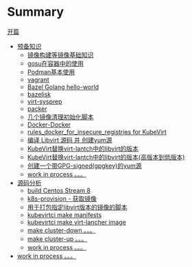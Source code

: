 # Summary


[开篇](start.md)

- [预备知识](./basic.md)
    - [镜像构建等镜像基础知识](./basic/docker-build.md)
    - [gosu在容器中的使用](./basic/dock-gosu.md)
    - [Podman基本使用](./basic/podman.md)
    - [vagrant](./basic/vagrant.md)
    - [Bazel Golang hello-world](./basic/bazel-go-hello.md)
    - [bazelisk](./basic/bazelisk.md)
    - [virt-sysprep](./basic/virt-sysprep.md)
    - [packer](./basic/packer.md)
    - [几个镜像清理初始化脚本](./basic/kubevirtci-image-init-script.md)
    - [Docker-Docker](./basic/docker-docker.md)
    - [rules_docker_for_insecure_registries for KubeVirt](./basic/rules-docker-for-insecure-registries-kubevirt.md)
    - [编译 Libvirt 源码 并 创建yum源](./basic/libvirt-compile.md)
    - [KubeVirt替换virt-lantch中的libvirt的版本](./basic/kubevirt-replace-libvirt.md)
    - [KubeVirt替换virt-lantch中的libvirt的版本(高版本到低版本)](./basic/kubevirt-replace-libvirt2.md)
    - [创建一个带GPG-signed(gpgkey)的yum源](./basic/yum-gpg.md)
    - [work in process 。。。]()
- [源码分析]()
    - [build Centos Stream 8](./module/build-centos8.md)
    - [k8s-provision - 获取镜像](./module/k8s-provision-fetch-images.md)
    - [用于打包指定libvirt版本的镜像的脚本](./module/kubevirtci-libvirt-version-image-script.md)
    - [kubevirtci make manifests](./module/kubevirtci-make-manifests.md)
    - [kubevirtci make virt-lancher image](./module/kubevirtci-make-virt-lancher-image.md)
    - [make cluster-down 。。。]()
    - [make cluster-up 。。。]()
    - [work in process 。。。]()
- [work in process 。。。]()

